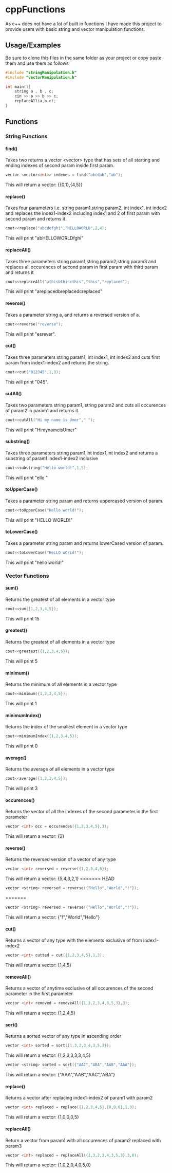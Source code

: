 # cppFunctions

As c++ does not have a lot of built in functions
I have made this project to provide users with basic string and vector manipulation functions.

## Usage/Examples

Be sure to clone this files in the same folder as your project or copy paste them and use them as follows

```c++
#include "stringManipulation.h"
#include "vectorManipulation.h"

int main(){
    string a , b , c;
    cin >> a >> b >> c;
    replaceAll(a,b,c);
}
```

## Functions

### String Functions

#### find()

Takes two returns a vector <vector<int>> type that has sets of all starting and ending indexes of second param inside first param.

```c++
vector <vector<int>> indexes = find("abcdab","ab");
```

This will return a vector: {{0,1},{4,5}}

#### replace()

Takes four parameters i.e. string param1,string param2, int index1, int index2 and replaces the index1-index2 including index1 and 2 of first param with second param and returns it.

```c++
cout<<replace("abcdefghi","HELLOWORLD",2,4);
```

This will print "abHELLOWORLDfghi"

#### replaceAll()

Takes three parameters string param1,string param2,string param3 and replaces all occurences of second param in first param with third param and returns it

```c++
cout<<replaceAll("athisbthiscthis","this","replaced");
```

This will print "areplacedbreplacedcreplaced"

#### reverse()

Takes a parameter string a, and returns a reversed version of a.

```c++
cout<<reverse("reverse");
```

This will print "esrever".

#### cut()

Takes three parameters string param1, int index1, int index2 and cuts first param from index1-index2 and returns the string.

```c++
cout<<cut("012345",1,3);
```

This will print "045".

#### cutAll()

Takes two parameters string param1, string param2 and cuts all occurences of param2 in param1 and returns it.

```c++
cout<<cutAll("Hi my name is Umer"," ");
```

This will print "HimynameisUmer"

#### substring()

Takes three parameters string param1,int index1,int index2 and returns a substring of param1 index1-index2 inclusive

```c++
cout<<substring("Hello world!",1,5);
```

This will print "ello "

#### toUpperCase()

Takes a parameter string param and returns uppercased version of param.

```c++
cout<<toUpperCase("Hello world!");
```

This will print "HELLO WORLD!"

#### toLowerCase()

Takes a parameter string param and returns lowerCased version of param.

```c++
cout<<toLowerCase("HeLLO wOrLd!");
```

This will print "hello world!"

### Vector Functions

#### sum()

Returns the greatest of all elements in a vector <int> type

```c++
cout<<sum({1,2,3,4,5});
```

This will print 15

#### greatest()

Returns the greatest of all elements in a vector <int> type

```c++
cout<<greatest({1,2,3,4,5});
```

This will print 5

#### minimum()

Returns the minimum of all elements in a vector <int> type

```c++
cout<<minimum({1,2,3,4,5});
```

This will print 1

#### minimumIndex()

Returns the index of the smallest element in a vector <int> type

```c++
cout<<minimumIndex({1,2,3,4,5});
```

This will print 0

#### average()

Returns the average of all elements in a vector <int> type

```c++
cout<<average({1,2,3,4,5});
```

This will print 3

#### occurences()

Returns the vector <int> of all the indexes of the second parameter in the first parameter

```c++
vector <int> occ = occurences({1,2,3,4,5},3);
```

This will return a vector: {2}

#### reverse()

Returns the reversed version of a vector of any type

```c++
vector <int> reversed = reverse({1,2,3,4,5});
```

This will return a vector: {5,4,3,2,1}
<<<<<<< HEAD

```c++
vector <string> reversed = reverse({"Hello","World","!"});
```

=======

```c++
vector <string> reversed = reverse({"Hello","World","!"});
```

This will return a vector: {"!","World","Hello"}

#### cut()

Returns a vector of any type with the elements exclusive of from index1-index2

```c++
vector <int> cutted = cut({1,2,3,4,5},1,3);
```

This will return a vector: {1,4,5}

#### removeAll()

Returns a vector of anytime exclusive of all occurences of the second parameter in the first parameter

```c++
vector <int> removed = removeAll({1,3,2,3,4,3,5,3},3);
```

This will return a vector: {1,2,4,5}

#### sort()

Returns a sorted vector of any type in ascending order

```c++
vector <int> sorted = sort({1,3,2,3,4,3,5,3});
```

This will return a vector: {1,2,3,3,3,3,4,5}

```c++
vector <string> sorted = sort({"AAC","ABA","AAB","AAA"});
```

This will return a vector: {"AAA","AAB","AAC","ABA"}

#### replace()

Returns a vector after replacing index1-index2 of param1 with param2

```c++
vector <int> replaced = replace({1,2,3,4,5},{0,0,0},1,3);
```

This will return a vector: {1,0,0,0,5}

#### replaceAll()

Return a vector from param1 with all occurences of param2 replaced with param3

```c++
vector <int> replaced = replaceAll({1,3,2,3,4,3,5,3},3,0);
```

This will return a vector: {1,0,2,0,4,0,5,0}
